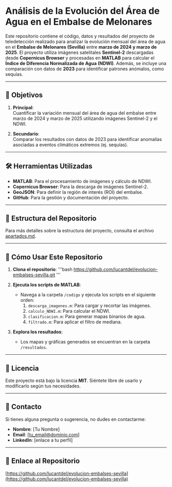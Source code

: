 # Análisis de la Evolución del Área de Agua en el Embalse de Melonares

Este repositorio contiene el código, datos y resultados del proyecto de teledetección realizado para analizar la evolución mensual del área de agua en el **Embalse de Melonares (Sevilla)** entre **marzo de 2024 y marzo de 2025**. El proyecto utiliza imágenes satelitales **Sentinel-2** descargadas desde **Copernicus Browser** y procesadas en **MATLAB** para calcular el **Índice de Diferencia Normalizada de Agua (NDWI)**. Además, se incluye una comparación con datos de **2023** para identificar patrones anómalos, como sequías.

---

## 📌 Objetivos

1. **Principal**:  
   Cuantificar la variación mensual del área de agua del embalse entre marzo de 2024 y marzo de 2025 utilizando imágenes Sentinel-2 y el NDWI.

2. **Secundario**:  
   Comparar los resultados con datos de 2023 para identificar anomalías asociadas a eventos climáticos extremos (ej. sequías).

---

## 🛠️ Herramientas Utilizadas

- **MATLAB**: Para el procesamiento de imágenes y cálculo de NDWI.
- **Copernicus Browser**: Para la descarga de imágenes Sentinel-2.
- **GeoJSON**: Para definir la región de interés (ROI) del embalse.
- **GitHub**: Para la gestión y documentación del proyecto.

---

## 📂 Estructura del Repositorio

Para más detalles sobre la estructura del proyecto, consulta el archivo [apartados.md](apartados.md).

---

## 🚀 Cómo Usar Este Repositorio

1. **Clona el repositorio**:
    '''bash
    https://github.com/lucantdel/evolucion-embalses-sevilla.git
    '''

2. **Ejecuta los scripts de MATLAB**:
   - Navega a la carpeta `/codigo` y ejecuta los scripts en el siguiente orden:
     1. `descarga_imagenes.m`: Para cargar y recortar las imágenes.
     2. `calculo_NDWI.m`: Para calcular el NDWI.
     3. `clasificacion.m`: Para generar mapas binarios de agua.
     4. `filtrado.m`: Para aplicar el filtro de mediana.

3. **Explora los resultados**:
   - Los mapas y gráficas generados se encuentran en la carpeta `/resultados`.

---

## 📜 Licencia

Este proyecto está bajo la licencia **MIT**. Siéntete libre de usarlo y modificarlo según tus necesidades.

---

## 📧 Contacto

Si tienes alguna pregunta o sugerencia, no dudes en contactarme:
- **Nombre**: [Tu Nombre]
- **Email**: [tu_email@dominio.com]
- **LinkedIn**: [enlace a tu perfil]

---

## 🔗 Enlace al Repositorio

[https://github.com/lucantdel/evolucion-embalses-sevilla](https://github.com/lucantdel/evolucion-embalses-sevilla)
